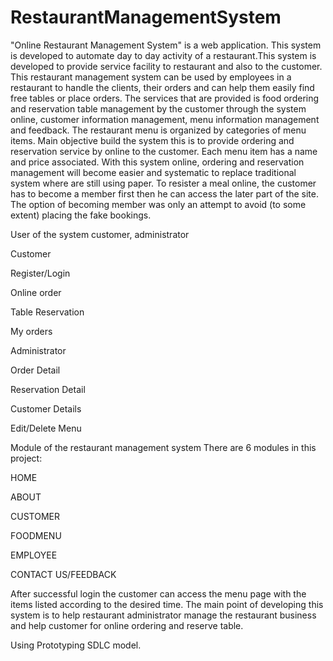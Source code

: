 # RestaurantManagementSystem
"Online Restaurant Management System" is a web application. This system is developed to automate day to day activity of a restaurant.This system is developed to provide
service facility to restaurant and also to the customer. This restaurant management system can be used by employees in a restaurant to handle the clients, their orders
and can help them easily find free tables or place orders. The services that are provided is food ordering and reservation table management by the customer through the
system online, customer information management, menu information management and feedback. The restaurant menu is organized by categories of menu items. Main objective 
build the system this is to provide ordering and reservation service by online to the customer. Each menu item has a name and price associated. With this system online,
ordering and reservation management will become easier and systematic to replace traditional system where are still using paper. To resister a meal online, the customer 
has to become a member first then he can access the later part of the site. The option of becoming member was only an attempt to avoid (to some extent) placing the fake 
bookings.

User of the system
customer, administrator

Customer

Register/Login

Online order

Table Reservation

My orders

Administrator

Order Detail

Reservation Detail

Customer Details

Edit/Delete Menu

Module of the restaurant management system
There are 6 modules in this project:

HOME

ABOUT

CUSTOMER

FOODMENU

EMPLOYEE

CONTACT US/FEEDBACK

After successful login the customer can access the menu page with the items listed according to the desired time. The main point of developing this system is to help restaurant administrator manage the restaurant business and help customer for online ordering and reserve table.

Using Prototyping SDLC model.
